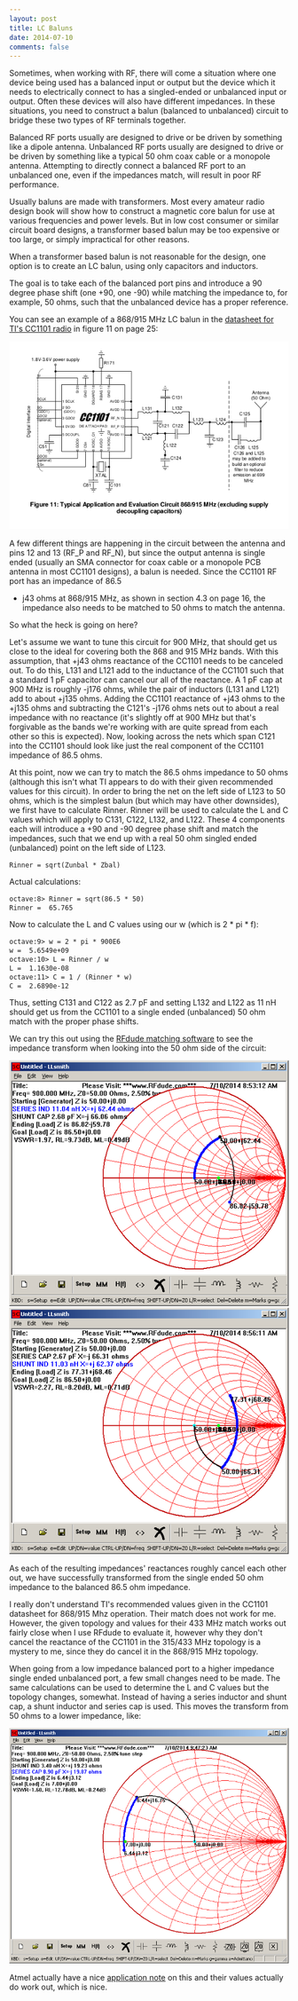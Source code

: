 ```yaml
---
layout: post
title: LC Baluns
date: 2014-07-10
comments: false
---
```


Sometimes, when working with RF, there will come a situation where one device
being used has a balanced input or output but the device which it needs to
electrically connect to has a singled-ended or unbalanced input or output.
Often these devices will also have different impedances.  In these situations,
you need to construct a balun (balanced to unbalanced) circuit to bridge these
two types of RF terminals together.

Balanced RF ports usually are designed to drive or be driven by something like a
dipole antenna.  Unbalanced RF ports usually are designed to drive or be driven
by something like a typical 50 ohm coax cable or a monopole antenna.  Attempting
to directly connect a balanced RF port to an unbalanced one, even if the
impedances match, will result in poor RF performance.

Usually baluns are made with transformers.  Most every amateur radio design book
will show how to construct a magnetic core balun for use at various frequencies
and power levels.  But in low cost consumer or similar circuit board designs, a
transformer based balun may be too expensive or too large, or simply impractical
for other reasons.

When a transformer based balun is not reasonable for the design, one option is
to create an LC balun, using only capacitors and inductors.

The goal is to take each of the balanced port pins and introduce a 90 degree
phase shift (one +90, one -90) while matching the impedance to, for example, 50
ohms, such that the unbalanced device has a proper reference.

You can see an example of a 868/915 MHz LC balun in the [datasheet for TI's
CC1101 radio][cc1101] in figure 11 on page 25:

<img src="cc1101match.png" />

[cc1101]: http://www.ti.com/general/docs/lit/getliterature.tsp?genericPartNumber=cc1101&fileType=pdf

A few different things are happening in the circuit between the antenna and pins
12 and 13 (RF_P and RF_N), but since the output antenna is single ended (usually
an SMA connector for coax cable or a monopole PCB antenna in most CC1101
designs), a balun is needed.  Since the CC1101 RF port has an impedance of 86.5
+ j43 ohms at 868/915 MHz, as shown in section 4.3 on page 16, the impedance
also needs to be matched to 50 ohms to match the antenna.

So what the heck is going on here?

Let's assume we want to tune this circuit for 900 MHz, that should get us close
to the ideal for covering both the 868 and 915 MHz bands.  With this assumption,
that +j43 ohms reactance of the CC1101 needs to be canceled out.  To do this,
L131 and L121 add to the inductance of the CC1101 such that a standard 1 pF
capacitor can cancel our all of the reactance.  A 1 pF cap at 900 MHz is roughly
-j176 ohms, while the pair of inductors (L131 and L121) add to about +j135 ohms.
Adding the CC1101 reactance of +j43 ohms to the +j135 ohms and subtracting the
C121's -j176 ohms nets out to about a real impedance with no reactance (it's
slightly off at 900 MHz but that's forgivable as the bands we're working with
are quite spread from each other so this is expected).  Now, looking across the
nets which span C121 into the CC1101 should look like just the real component of
the CC1101 impedance of 86.5 ohms.

At this point, now we can try to match the 86.5 ohms impedance to 50 ohms
(although this isn't what TI appears to do with their given recommended values
for this circuit).  In order to bring the net on the left side of L123 to 50
ohms, which is the simplest balun (but which may have other downsides), we first
have to calculate Rinner.  Rinner will be used to calculate the L and C values
which will apply to C131, C122, L132, and L122.  These 4 components each will
introduce a +90 and -90 degree phase shift and match the impedances, such that
we end up with a real 50 ohm singled ended (unbalanced) point on the left side
of L123.

	Rinner = sqrt(Zunbal * Zbal)

Actual calculations:

	octave:8> Rinner = sqrt(86.5 * 50)
	Rinner =  65.765

Now to calculate the L and C values using our w (which is 2 \* pi \* f):

	octave:9> w = 2 * pi * 900E6
	w =  5.6549e+09
	octave:10> L = Rinner / w
	L =  1.1630e-08
	octave:11> C = 1 / (Rinner * w)
	C =  2.6890e-12

Thus, setting C131 and C122 as 2.7 pF and setting L132 and L122 as 11 nH should
get us from the CC1101 to a single ended (unbalanced) 50 ohm match with the
proper phase shifts.

We can try this out using the [RFdude matching software][rfdude] to see the
impedance transform when looking into the 50 ohm side of the circuit:

[rfdude]:http://tools.rfdude.com/RFdude_Smith_Chart_Program/RFdude_smith_chart_program.html

<img src="balunn.png">

<img src="balunp.png">

As each of the resulting impedances' reactances roughly cancel each other out,
we have successfully transformed from the single ended 50 ohm impedance to the
balanced 86.5 ohm impedance.

I really don't understand TI's recommended values given in the CC1101 datasheet
for 868/915 Mhz operation.  Their match does not work for me.  However, the
given topology and values for their 433 MHz match works out fairly close when I
use RFdude to evaluate it, however why they don't cancel the reactance of the
CC1101 in the 315/433 MHz topology is a mystery to me, since they do cancel it
in the 868/915 MHz topology.

When going from a low impedance balanced port to a higher impedance single ended
unbalanced port, a few small changes need to be made.  The same calculations can
be used to determine the L and C values but the topology changes, somewhat.
Instead of having a series inductor and shunt cap, a shunt inductor and series
cap is used.  This moves the transform from 50 ohms to a lower impedance,
like:

<img src="balunlow.png">

Atmel actually have a nice [application note][atmel] on this and their values
actually do work out, which is nice.

[atmel]:http://www.atmel.com/Images/doc8113.pdf

